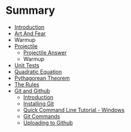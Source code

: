 # Summary

* [Introduction](README.md)
* [Art And Fear](art_and_fear.md)
* Warmup
* [Projectile](projectile.md)
   * [Projectile Answer](projectile_answer.md)
   * Warmup
* [Unit Tests](unit_tests.md)
* [Quadratic Equation](quadratic_equation.md)
* [Pythagorean Theorem](pythagorean_theorem.md)
* [The Rules](the_rules.md)
* [Git and Github](git_and_github.md)
   * [Introduction](git_and_github/introduction.md)
   * [Installing Git](git_and_github/installing_git.md)
   * [Quick Command Line Tutorial - Windows](git_and_github/quick_command_line_tutorial_-_windows.md)
   * [Git Commands](git_and_github/git_commands.md)
   * [Uploading to Github](git_and_github/uploading_to_github.md)

